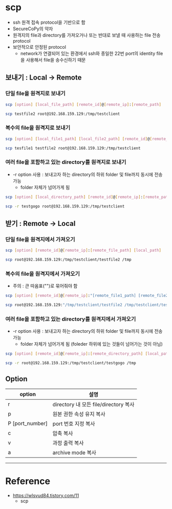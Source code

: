 # scp

- ssh 원격 접속 protocol을 기반으로 함
- SecureCoPy의 약자
- 원격지의 file과 directory를 가져오거나 또는 반대로 보낼 때 사용하는 file 전송 protocol
- 보안적으로 안정된 protocol
  - network가 연결되어 있는 환경에서 ssh와 종일한 22번 port의 identity file을 사용해서 file을 송수신하기 때문

## 보내기 : Local -> Remote

### 단일 file을 원격지로 보내기

```sh
scp [option] [local_file_path] [remote_id]@[remote_ip]:[remote_path]
```

```sh
scp testfile2 root@192.168.159.129:/tmp/testclient
```

### 복수의 file을 원격지로 보내기

```sh
scp [option] [local_file1_path] [local_file2_path] [remote_id]@[remote_ip]:[remote_path]
```

```sh
scp tesfile1 testfile2 root@192.168.159.129:/tmp/testclient
```

### 여러 file을 포함하고 있는 directory를 원격지로 보내기

- -r option 사용 : 보내고자 하는 directory의 하위 folder 및 file까지 동시에 전송 가능
  - folder 자체가 넘어가게 됨

```sh
scp [option] [local_directory_path] [remote_id]@[remote_ip]:[remote_path]
```

```sh
scp -r testgogo root@192.168.159.129:/tmp/testclient
```

## 받기 : Remote -> Local

### 단일 file을 원격지에서 가져오기

```sh
scp [option] [remote_id]@[remote_ip]:[remote_file_path] [local_path] 
```

```sh
scp root@192.168.159.129:/tmp/testclient/testfile2 /tmp
```

### 복수의 file을 원격지에서 가져오기

- 주의 : 큰 따옴표("")로 묶어줘야 함

```sh
scp [option] [remote_id]@[remote_ip]:"[remote_file1_path] [remote_file2_path]" [local_path]
```

```sh
scp root@192.168.159.129:"/tmp/testclient/testfile2 /tmp/testclient/testfile3" /tmp
```

### 여러 file을 포함하고 있는 directory를 원격지에서 가져오기

- -r option 사용 : 보내고자 하는 directory의 하위 folder 및 file까지 동시에 전송 가능
  - folder 자체가 넘어가게 됨 (foleder 하위에 있는 것들이 넘어가는 것이 아님)

```sh
scp [option] [remote_id]@[remote_ip]:[remote_directory_path] [local_path]
```

```sh
scp -r root@192.168.159.129:/tmp/testclient/testgogo /tmp
```

## Option

| option | 설명 |
| - | - |
| r | directory 내 모든 file/directory 복사 |
| p | 원본 권한 속성 유지 복사 |
| P [port_number] | port 번호 지정 복사 |
| c | 압축 복사 |
| v | 과정 출력 복사 |
| a | archive mode 복사 |

---




# Reference

- https://wlsvud84.tistory.com/11
    - scp

